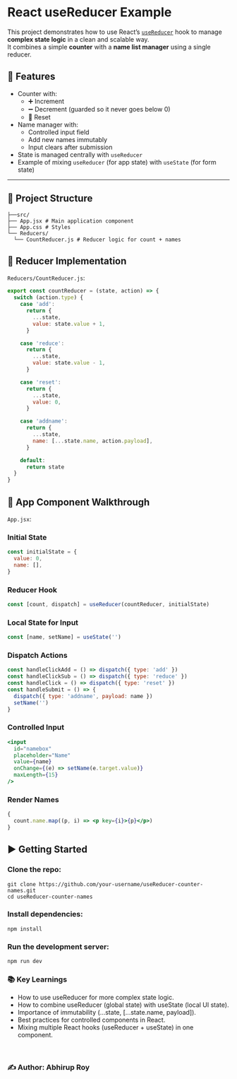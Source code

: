 # React useReducer Example

This project demonstrates how to use React’s [`useReducer`](https://react.dev/reference/react/useReducer) hook to manage **complex state logic** in a clean and scalable way.  
It combines a simple **counter** with a **name list manager** using a single reducer.

## 🚀 Features

- Counter with:
  - ➕ Increment
  - ➖ Decrement (guarded so it never goes below 0)
  - 🔄 Reset
- Name manager with:
  - Controlled input field
  - Add new names immutably
  - Input clears after submission
- State is managed centrally with `useReducer`
- Example of mixing `useReducer` (for app state) with `useState` (for form state)

---

## 📂 Project Structure

    ├──src/
    ├── App.jsx # Main application component
    ├── App.css # Styles
    └── Reducers/
      └── CountReducer.js # Reducer logic for count + names

## 🔑 Reducer Implementation

`Reducers/CountReducer.js`:

```js
export const countReducer = (state, action) => {
  switch (action.type) {
    case 'add':
      return {
        ...state,
        value: state.value + 1,
      }

    case 'reduce':
      return {
        ...state,
        value: state.value - 1,
      }

    case 'reset':
      return {
        ...state,
        value: 0,
      }

    case 'addname':
      return {
        ...state,
        name: [...state.name, action.payload],
      }

    default:
      return state
  }
}
```

## 📖 App Component Walkthrough

`App.jsx`:

### Initial State

```js
const initialState = {
  value: 0,
  name: [],
}
```

### Reducer Hook

```js
const [count, dispatch] = useReducer(countReducer, initialState)
```

### Local State for Input

```js
const [name, setName] = useState('')
```

### Dispatch Actions

```js
const handleClickAdd = () => dispatch({ type: 'add' })
const handleClickSub = () => dispatch({ type: 'reduce' })
const handleClick = () => dispatch({ type: 'reset' })
const handleSubmit = () => {
  dispatch({ type: 'addname', payload: name })
  setName('')
}
```

### Controlled Input

```jsx
<input
  id="namebox"
  placeholder="Name"
  value={name}
  onChange={(e) => setName(e.target.value)}
  maxLength={15}
/>
```

### Render Names

```jsx
{
  count.name.map((p, i) => <p key={i}>{p}</p>)
}
```

## ▶️ Getting Started

### Clone the repo:

```
git clone https://github.com/your-username/useReducer-counter-names.git
cd useReducer-counter-names
```

### Install dependencies:

```
npm install
```

### Run the development server:

```
npm run dev
```

### 📚 Key Learnings

- How to use useReducer for more complex state logic.
- How to combine useReducer (global state) with useState (local UI state).
- Importance of immutability (...state, [...state.name, payload]).
- Best practices for controlled components in React.
- Mixing multiple React hooks (useReducer + useState) in one component.

<br />

### ✍️ Author: Abhirup Roy

